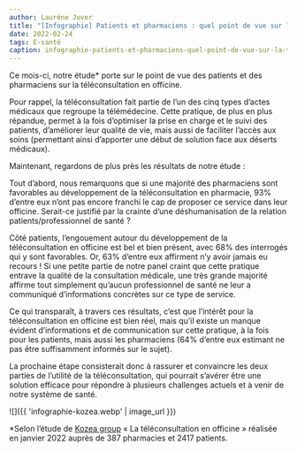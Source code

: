 ```yaml
---
author: Laurène Jover
title: "[Infographie] Patients et pharmaciens : quel point de vue sur la téléconsultation en officine ?"
date: 2022-02-24
tags: E-santé
caption: infographie-patients-et-pharmaciens-quel-point-de-vue-sur-la-teleconsultation-en-officine.webp
---
```


Ce mois-ci, notre étude\* porte sur le point de vue des patients et des pharmaciens sur la téléconsultation en officine.

Pour rappel, la téléconsultation fait partie de l’un des cinq types d’actes médicaux que regroupe la télémédecine. Cette pratique, de plus en plus répandue, permet à la fois d’optimiser la prise en charge et le suivi des patients, d’améliorer leur qualité de vie, mais aussi de faciliter l’accès aux soins (permettant ainsi d’apporter une début de solution face aux déserts médicaux).

Maintenant, regardons de plus près les résultats de notre étude :

Tout d’abord, nous remarquons que si une majorité des pharmaciens sont favorables au développement de la téléconsultation en pharmacie, 93% d’entre eux n’ont pas encore franchi le cap de proposer ce service dans leur officine. Serait-ce justifié par la crainte d’une déshumanisation de la relation patients/professionnel de santé ?

Côté patients, l’engouement autour du développement de la téléconsultation en officine est bel et bien présent, avec 68% des interrogés qui y sont favorables. Or, 63% d’entre eux affirment n’y avoir jamais eu recours ! Si une petite partie de notre panel craint que cette pratique entrave la qualité de la consultation médicale, une très grande majorité affirme tout simplement qu’aucun professionnel de santé ne leur a communiqué d’informations concrètes sur ce type de service.

Ce qui transparaît, à travers ces résultats, c’est que l’intérêt pour la téléconsultation en officine est bien réel, mais qu’il existe un manque évident d’informations et de communication sur cette pratique, à la fois pour les patients, mais aussi les pharmaciens (64% d’entre eux estimant ne pas être suffisamment informés sur le sujet).

La prochaine étape consisterait donc à rassurer et convaincre les deux parties de l’utilité de la téléconsultation, qui pourrait s’avérer être une solution efficace pour répondre à plusieurs challenges actuels et à venir de notre système de santé.

![]({{ 'infographie-kozea.webp' | image_url }})

\*Selon l’étude de [Kozea group](https://www.kozea.fr/) « La téléconsultation en officine » réalisée en janvier 2022 auprès de 387 pharmacies et 2417 patients.
